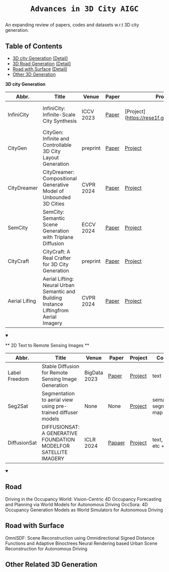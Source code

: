 # <p align='center'>`Advances in 3D City AIGC`</p>

An expanding review of papers, codes and datasets w.r.t 3D city generation.

## Table of Contents
- [3D city Generation](#table-city-gen) [(Detail)](#city-gen)
- [3D Road Generation](#table-road) [(Detail)](#road)
- [Road with Surface](#table-road-surface) [(Detail)](#surface)
- [Other 3D Generation](#other-3d-stylization)



**3D city Generation** <div id="table-city-gen"></div>

</summary>

|  Abbr.  |  Title   | Venue  | Paper  | Project  |Layout | 3D | Mesh|
|  ----  |  ----    | ----  |----   |----  |----  |----  |----  |
|InfiniCity |InfiniCity: Infinite-Scale City Synthesis|ICCV 2023|[Paper](https://arxiv.org/abs/2408.01291)| [Project](https://rese1f.github.io/CityGen/|InfiniGAN|Octree + Voxel + Neural Rendering|None|
|CityGen |CityGen: Infinite and Controllable 3D City Layout Generation|preprint  |[Paper](https://arxiv.org/abs/2408.01291)| [Project](https://rese1f.github.io/CityGen/)|stablediffusion + LoRA (from local block to infinity)| Heightmap| None | 
|CityDreamer |CityDreamer: Compositional Generative Model of Unbounded 3D Cities| CVPR 2024 |[Paper](https://openaccess.thecvf.com/content/CVPR2024/papers/Xie_CityDreamer_Compositional_Generative_Model_of_Unbounded_3D_Cities_CVPR_2024_paper.pdf)| [Project](https://haozhexie.com/project/city-dreamer)|MaskGIT|generative neural hash grid|None|
|SemCity |SemCity: Semantic Scene Generation with Triplane Diffusion| ECCV 2024 |[Paper](https://arxiv.org/abs/2408.01291)| [Project](https://dong-huo.github.io/TexGen/)|triplane+decoder|triplane+ diffusion|None|
|CityCraft |CityCraft: A Real Crafter for 3D City Generation| preprint|[Paper]([https://arxiv.org/abs/2408.0129](https://arxiv.org/pdf/2406.04983)1)| [Project](https://github.com/djFatNerd/CityCraft)|DiT with VAE from SDXL|Blender asset|Blender|
|Aerial Lifing|Aerial Lifting: Neural Urban Semantic and Building Instance Liftingfrom Aerial Imagery|CVPR 2024|[Paper](https://arxiv.org/pdf/2403.11812)|[Project](https://github.com/zyqz97/Aerial_lifting)|M2F, SAM|NeRF|None|

<details open>
<summary>


** 2D Text to Remote Sensing Images ** <div id="table-city-gen"></div>

</summary>

|  Abbr.  |  Title   | Venue  | Paper  | Project  | Condition| Backbone|
|  ----  |  ----    | ----  |----   |----  |----  |----  | 
|Label Freedom|Stable Diffusion for Remote Sensing Image Generation|BigData 2023|[Paper](https://ieeexplore.ieee.org/stamp/stamp.jsp?tp=&arnumber=10386381)|[Project](https://github.com/xiaoyuan1996/Stable-Diffusion-for-Remote-Sensing-Image-Generation)|text|LoRA+StableDiffusion|
|Seg2Sat| Segmentation to aerial view using pre-trained diffuser models| None| None| [Project](https://github.com/RubenGres/Seg2Sat)|semantic segmentation map|StableDiffusion+Controlnet|
|DiffusionSat| DIFFUSIONSAT: A GENERATIVE FOUNDATION MODELFOR SATELLITE IMAGERY|ICLR 2024| [Papaer](https://openreview.net/pdf?id=I5webNFDgQ)|[Project](https://github.com/samar-khanna/DiffusionSat)| text, position, etc + image|CLIP+StableDiffusion|

<details open>
<summary>

## Road
Driving in the Occupancy World: Vision-Centric 4D Occupancy Forecasting and Planning via World Models for Autonomous Driving
OccSora: 4D Occupancy Generation Models as World Simulators for Autonomous Driving



## Road with Surface
OmniSDF: Scene Reconstruction using Omnidirectional Signed Distance Functions and Adaptive Binoctrees
Neural Rendering based Urban Scene Reconstruction for Autonomous Driving

## Other Related 3D Generation
  </summary>

   <summary>
